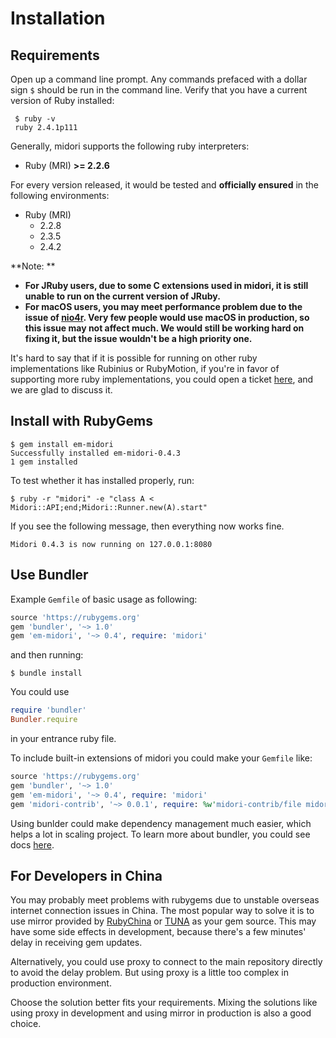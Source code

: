 # Installation

## Requirements

Open up a command line prompt. Any commands prefaced with a dollar sign `$` should be run in the command line. Verify that you have a current version of Ruby installed:

```
 $ ruby -v
 ruby 2.4.1p111
```

Generally, midori supports the following ruby interpreters:

- Ruby (MRI) **>= 2.2.6**

 For every version released, it would be tested and **officially ensured** in the following environments:

- Ruby (MRI)
  - 2.2.8
  - 2.3.5
  - 2.4.2

**Note: **

- **For JRuby users, due to some C extensions used in midori, it is still unable to run on the current version of JRuby.**
- **For macOS users, you may meet performance problem due to the issue of [nio4r](https://github.com/socketry/nio4r/issues/125). Very few people would use macOS in production, so this issue may not affect much. We would still be working hard on fixing it, but the issue wouldn't be a high priority one.**

It's hard to say that if it is possible for running on other ruby implementations like Rubinius or RubyMotion, if you're in favor of supporting more ruby implementations, you could open a ticket [here](https://github.com/midori-rb/midori.rb/issues), and we are glad to discuss it.

## Install with RubyGems

```
$ gem install em-midori
Successfully installed em-midori-0.4.3
1 gem installed
```

To test whether it has installed properly, run:

```
$ ruby -r "midori" -e "class A < Midori::API;end;Midori::Runner.new(A).start"
```

If you see the following message, then everything now works fine.

```
Midori 0.4.3 is now running on 127.0.0.1:8080
```

## Use Bundler

Example `Gemfile` of basic usage as following:

```ruby
source 'https://rubygems.org'
gem 'bundler', '~> 1.0'
gem 'em-midori', '~> 0.4', require: 'midori'
```

and then running:

```
$ bundle install
```

You could use

```ruby
require 'bundler'
Bundler.require
```

in your entrance ruby file.

To include built-in extensions of midori you could make your `Gemfile` like:

```ruby
source 'https://rubygems.org'
gem 'bundler', '~> 1.0'
gem 'em-midori', '~> 0.4', require: 'midori'
gem 'midori-contrib', '~> 0.0.1', require: %w'midori-contrib/file midori-contrib/sequel/mysql2'
```

Using bunlder could make dependency management much easier, which helps a lot in scaling project. To learn more about bundler, you could see docs [here](http://bundler.io/docs.html). 

## For Developers in China

You may probably meet problems with rubygems due to unstable overseas internet connection issues in China. The most popular way to solve it is to use mirror provided by [RubyChina](https://gems.ruby-china.org/) or [TUNA](https://mirror.tuna.tsinghua.edu.cn/help/rubygems/) as your gem source. This may have some side effects in development, because there's a few minutes' delay in receiving gem updates.

Alternatively, you could use proxy to connect to the main repository directly to avoid the delay problem. But using proxy is a little too complex in production environment.

Choose the solution better fits your requirements. Mixing the solutions like using proxy in development and using mirror in production is also a good choice.

